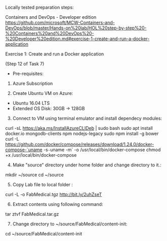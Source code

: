 Locally tested preparation steps:

Containers and DevOps - Developer edition 
https://github.com/microsoft/MCW-Containers-and-DevOps/blob/master/Hands-on%20lab/HOL%20step-by-step%20-%20Containers%20and%20DevOps%20-%20Developer%20edition.md#exercise-1-create-and-run-a-docker-application

Exercise 1: Create and run a Docker application

(Step 12 of Task 7)

- Pre-requisites:
1. Azure Subscription

2. Create Ubuntu VM on Azure:
 - Ubuntu 16.04 LTS
 - Extended OS Disk: 30GB -> 128GB

3. Connect to VM using terminal emulator and install dependecy modules:

    
  curl -sL https://aka.ms/InstallAzureCLIDeb | sudo bash
  sudo apt install docker.io mongodb-clients npm nodejs-legacy
  sudo npm install -g bower
  curl -L https://github.com/docker/compose/releases/download/1.24.0/docker-compose-`uname -s`-`uname -m` -o /usr/local/bin/docker-compose
  chmod +x /usr/local/bin/docker-compose

4. Make "source" directory under home folder and change directory to it.:

  mkdir ~/source
  cd ~/source

5. Copy Lab file to local folder :

  curl -L -o FabMedical.tgz http://bit.ly/2uhZseT

6. Extract contents using following command:

  tar ztvf FabMedical.tar.gz

7. Change directory to ~/source/FabMedical/content-init:

  cd ~/source/FabMedical/content-init

